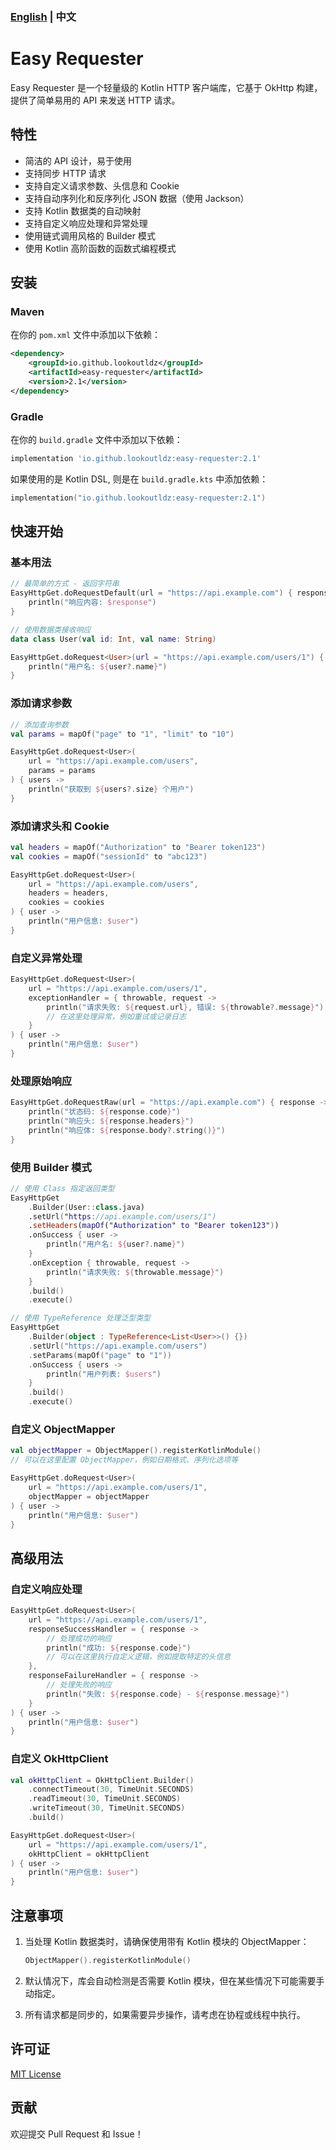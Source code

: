 ### [English](README.md) | 中文

# Easy Requester

Easy Requester 是一个轻量级的 Kotlin HTTP 客户端库，它基于 OkHttp 构建，提供了简单易用的 API 来发送 HTTP 请求。

## 特性

- 简洁的 API 设计，易于使用
- 支持同步 HTTP 请求
- 支持自定义请求参数、头信息和 Cookie
- 支持自动序列化和反序列化 JSON 数据（使用 Jackson）
- 支持 Kotlin 数据类的自动映射
- 支持自定义响应处理和异常处理
- 使用链式调用风格的 Builder 模式
- 使用 Kotlin 高阶函数的函数式编程模式

## 安装

### Maven

在你的 `pom.xml` 文件中添加以下依赖：

```xml
<dependency>
    <groupId>io.github.lookoutldz</groupId>
    <artifactId>easy-requester</artifactId>
    <version>2.1</version>
</dependency>
```

### Gradle

在你的 `build.gradle` 文件中添加以下依赖：

```groovy
implementation 'io.github.lookoutldz:easy-requester:2.1'
```

如果使用的是 Kotlin DSL, 则是在 ``build.gradle.kts`` 中添加依赖：

```kotlin
implementation("io.github.lookoutldz:easy-requester:2.1")
```

## 快速开始

### 基本用法

```kotlin
// 最简单的方式 - 返回字符串
EasyHttpGet.doRequestDefault(url = "https://api.example.com") { response ->
    println("响应内容: $response")
}

// 使用数据类接收响应
data class User(val id: Int, val name: String)

EasyHttpGet.doRequest<User>(url = "https://api.example.com/users/1") { user ->
    println("用户名: ${user?.name}")
}
```

### 添加请求参数

```kotlin
// 添加查询参数
val params = mapOf("page" to "1", "limit" to "10")

EasyHttpGet.doRequest<User>(
    url = "https://api.example.com/users",
    params = params
) { users ->
    println("获取到 ${users?.size} 个用户")
}
```

### 添加请求头和 Cookie

```kotlin
val headers = mapOf("Authorization" to "Bearer token123")
val cookies = mapOf("sessionId" to "abc123")

EasyHttpGet.doRequest<User>(
    url = "https://api.example.com/users",
    headers = headers,
    cookies = cookies
) { user ->
    println("用户信息: $user")
}
```

### 自定义异常处理

```kotlin
EasyHttpGet.doRequest<User>(
    url = "https://api.example.com/users/1",
    exceptionHandler = { throwable, request ->
        println("请求失败: ${request.url}, 错误: ${throwable?.message}")
        // 在这里处理异常，例如重试或记录日志
    }
) { user ->
    println("用户信息: $user")
}
```

### 处理原始响应

```kotlin
EasyHttpGet.doRequestRaw(url = "https://api.example.com") { response ->
    println("状态码: ${response.code}")
    println("响应头: ${response.headers}")
    println("响应体: ${response.body?.string()}")
}
```

### 使用 Builder 模式

```kotlin
// 使用 Class 指定返回类型
EasyHttpGet
    .Builder(User::class.java)
    .setUrl("https://api.example.com/users/1")
    .setHeaders(mapOf("Authorization" to "Bearer token123"))
    .onSuccess { user ->
        println("用户名: ${user?.name}")
    }
    .onException { throwable, request ->
        println("请求失败: ${throwable.message}")
    }
    .build()
    .execute()

// 使用 TypeReference 处理泛型类型
EasyHttpGet
    .Builder(object : TypeReference<List<User>>() {})
    .setUrl("https://api.example.com/users")
    .setParams(mapOf("page" to "1"))
    .onSuccess { users ->
        println("用户列表: $users")
    }
    .build()
    .execute()
```

### 自定义 ObjectMapper

```kotlin
val objectMapper = ObjectMapper().registerKotlinModule()
// 可以在这里配置 ObjectMapper，例如日期格式、序列化选项等

EasyHttpGet.doRequest<User>(
    url = "https://api.example.com/users/1",
    objectMapper = objectMapper
) { user ->
    println("用户信息: $user")
}
```

## 高级用法

### 自定义响应处理

```kotlin
EasyHttpGet.doRequest<User>(
    url = "https://api.example.com/users/1",
    responseSuccessHandler = { response ->
        // 处理成功的响应
        println("成功: ${response.code}")
        // 可以在这里执行自定义逻辑，例如提取特定的头信息
    },
    responseFailureHandler = { response ->
        // 处理失败的响应
        println("失败: ${response.code} - ${response.message}")
    }
) { user ->
    println("用户信息: $user")
}
```

### 自定义 OkHttpClient

```kotlin
val okHttpClient = OkHttpClient.Builder()
    .connectTimeout(30, TimeUnit.SECONDS)
    .readTimeout(30, TimeUnit.SECONDS)
    .writeTimeout(30, TimeUnit.SECONDS)
    .build()

EasyHttpGet.doRequest<User>(
    url = "https://api.example.com/users/1",
    okHttpClient = okHttpClient
) { user ->
    println("用户信息: $user")
}
```

## 注意事项

1. 当处理 Kotlin 数据类时，请确保使用带有 Kotlin 模块的 ObjectMapper：
   ```kotlin
   ObjectMapper().registerKotlinModule()
   ```

2. 默认情况下，库会自动检测是否需要 Kotlin 模块，但在某些情况下可能需要手动指定。

3. 所有请求都是同步的，如果需要异步操作，请考虑在协程或线程中执行。

## 许可证

[MIT License](./LICENSE)

## 贡献

欢迎提交 Pull Request 和 Issue！
